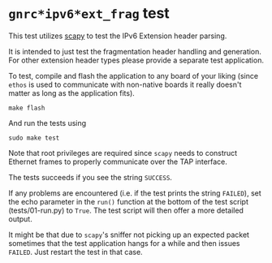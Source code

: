 # `gnrc*ipv6*ext_frag` test

This test utilizes [scapy] to test the IPv6 Extension header parsing.

It is intended to just test the fragmentation header handling and generation.
For other extension header types please provide a separate test application.

To test, compile and flash the application to any board of your liking (since
`ethos` is used to communicate with non-native boards it really doesn't matter
as long as the application fits).

```
make flash
```

And run the tests using

```
sudo make test
```

Note that root privileges are required since `scapy` needs to construct Ethernet
frames to properly communicate over the TAP interface.

The tests succeeds if you see the string `SUCCESS`.

If any problems are encountered (i.e. if the test prints the string `FAILED`),
set the echo parameter in the `run()` function at the bottom of the test script
(tests/01-run.py) to `True`. The test script will then offer a more detailed
output.

It might be that due to `scapy`'s sniffer not picking up an expected packet
sometimes that the test application hangs for a while and then issues `FAILED`.
Just restart the test in that case.

[scapy]: https://scapy.readthedocs.io/en/latest/
